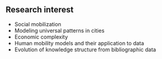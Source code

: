 Research interest
------
* Social mobilization
* Modeling universal patterns in cities
* Economic complexity
* Human mobility models and their application to data
* Evolution of knowledge structure from bibliographic data
